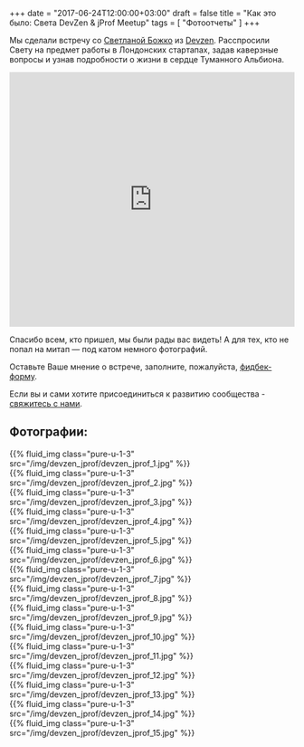 +++
date = "2017-06-24T12:00:00+03:00"
draft = false
title = "Как это было: Света DevZen & jProf Meetup"
tags = [
    "Фотоотчеты"
]
+++

Мы сделали встречу со [Светланой Божко](https://twitter.com/SBozhko) из [Devzen](http://devzen.ru).
Расспросили Свету на предмет работы в Лондонских стартапах, задав каверзные вопросы и узнав подробности о жизни в сердце Туманного Альбиона.

<iframe width="100%" height="450" scrolling="no" frameborder="no" src="https://w.soundcloud.com/player/?url=https%3A//api.soundcloud.com/tracks/330150534&amp;auto_play=false&amp;hide_related=false&amp;show_comments=true&amp;show_user=true&amp;show_reposts=false&amp;visual=true"></iframe>

Спасибо всем, кто пришел, мы были рады вас видеть!
А для тех, кто не попал на митап — под катом немного фотографий.

Оставьте Ваше мнение о встрече, заполните, пожалуйста, [фидбек-форму](http://bit.ly/devzen_jprof_resp_1).

<!--more-->

Если вы и сами хотите присоединиться к развитию сообщества - [свяжитесь с нами](http://jprof.by/contact/).

## Фотографии:

<div class="post_photos">

{{% fluid_img class="pure-u-1-3" src="/img/devzen_jprof/devzen_jprof_1.jpg" %}}     
{{% fluid_img class="pure-u-1-3" src="/img/devzen_jprof/devzen_jprof_2.jpg" %}}     
{{% fluid_img class="pure-u-1-3" src="/img/devzen_jprof/devzen_jprof_3.jpg" %}}     
{{% fluid_img class="pure-u-1-3" src="/img/devzen_jprof/devzen_jprof_4.jpg" %}}     
{{% fluid_img class="pure-u-1-3" src="/img/devzen_jprof/devzen_jprof_5.jpg" %}}     
{{% fluid_img class="pure-u-1-3" src="/img/devzen_jprof/devzen_jprof_6.jpg" %}}     
{{% fluid_img class="pure-u-1-3" src="/img/devzen_jprof/devzen_jprof_7.jpg" %}}     
{{% fluid_img class="pure-u-1-3" src="/img/devzen_jprof/devzen_jprof_8.jpg" %}}     
{{% fluid_img class="pure-u-1-3" src="/img/devzen_jprof/devzen_jprof_9.jpg" %}}     
{{% fluid_img class="pure-u-1-3" src="/img/devzen_jprof/devzen_jprof_10.jpg" %}}    
{{% fluid_img class="pure-u-1-3" src="/img/devzen_jprof/devzen_jprof_11.jpg" %}}    
{{% fluid_img class="pure-u-1-3" src="/img/devzen_jprof/devzen_jprof_12.jpg" %}}    
{{% fluid_img class="pure-u-1-3" src="/img/devzen_jprof/devzen_jprof_13.jpg" %}}    
{{% fluid_img class="pure-u-1-3" src="/img/devzen_jprof/devzen_jprof_14.jpg" %}}    
{{% fluid_img class="pure-u-1-3" src="/img/devzen_jprof/devzen_jprof_15.jpg" %}}    

</div>
